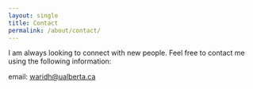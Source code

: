 ```yaml
---
layout: single
title: Contact
permalink: /about/contact/
---
```


I am always looking to connect with new people. Feel free to contact me using the following information:  

email: waridh@ualberta.ca

